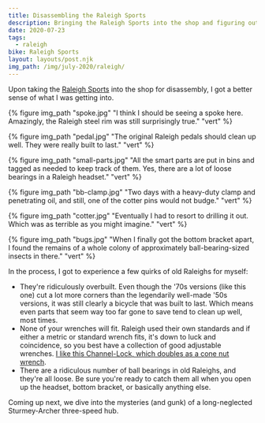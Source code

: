 ```yaml
---
title: Disassembling the Raleigh Sports
description: Bringing the Raleigh Sports into the shop and figuring out how bad it really is.
date: 2020-07-23
tags:
  - raleigh
bike: Raleigh Sports
layout: layouts/post.njk
img_path: /img/july-2020/raleigh/
---
```

Upon taking the [Raleigh Sports](/posts/july-2020/raleigh-sports/) into the shop for disassembly, I got a better sense of what I was getting into.

<div class="photogrid">
  {% figure img_path "spoke.jpg" "I think I should be seeing a spoke here. Amazingly, the Raleigh steel rim was still surprisingly true." "vert" %}

  {% figure img_path "pedal.jpg" "The original Raleigh pedals should clean up well. They were really built to last." "vert" %}

  {% figure img_path "small-parts.jpg" "All the smart parts are put in bins and tagged as needed to keep track of them. Yes, there are a lot of loose bearings in a Raleigh headset."  "vert" %}

  {% figure 
    img_path "bb-clamp.jpg" "Two days with a heavy-duty clamp and penetrating oil, and still, one of the cotter pins would not budge." "vert" 
  %}

  {% figure img_path "cotter.jpg" "Eventually I had to resort to drilling it out. Which was as terrible as you might imagine." "vert" 
  %}

  {% figure img_path "bugs.jpg" "When I finally got the bottom bracket apart, I found the remains of a whole colony of approximately ball-bearing-sized insects in there." "vert" %}

</div>

In the process, I got to experience a few quirks of old Raleighs for myself:

* They're ridiculously overbuilt. Even though the '70s versions (like this one) cut a lot more corners than the legendarily well-made '50s versions, it was still clearly a bicycle that was built to last. Which means even parts that seem way too far gone to save tend to clean up well, most times.
* None of your wrenches will fit. Raleigh used their own standards and if either a metric or standard wrench fits, it's down to luck and coincidence, so you best have a collection of good adjustable wrenches. [I like this Channel-Lock, which doubles as a cone nut wrench](https://amzn.to/2FbQxE7).
* There are a ridiculous number of ball bearings in old Raleighs, and they're all loose. Be sure you're ready to catch them all when you open up the headset, bottom bracket, or basically anything else.

Coming up next, we dive into the mysteries (and gunk) of a long-neglected Sturmey-Archer three-speed hub.